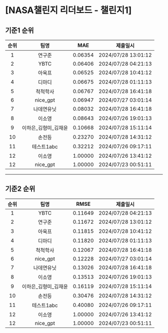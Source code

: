 # [NASA챌린지 리더보드 - 챌린지1]
## 기준1 순위
| 순위 | 팀명 | MAE | 제출일시 |
|:----:|:----:|:-----:|:----:|
| 1 | 연구준 | 0.06354 | 2024/07/28 13:01:12 |
| 2 | YBTC | 0.06406 | 2024/07/28 04:21:13 |
| 3 | 아육프 | 0.06525 | 2024/07/28 10:41:12 |
| 4 | 디마디 | 0.06675 | 2024/07/28 01:11:13 |
| 5 | 척척학사 | 0.06767 | 2024/07/28 16:41:18 |
| 6 | nice_gpt | 0.06947 | 2024/07/27 03:01:14 |
| 7 | 나데연유닛 | 0.08032 | 2024/07/28 16:41:18 |
| 8 | 이소영 | 0.08643 | 2024/07/26 19:01:13 |
| 9 | 이하은_김형미_김재윤 | 0.10668 | 2024/07/28 15:11:14 |
| 10 | 손전등 | 0.23270 | 2024/07/28 14:31:12 |
| 11 | 테스트1abc | 0.32212 | 2024/07/26 09:17:11 |
| 12 | 이소영 | 1.00000 | 2024/07/26 13:41:12 |
| 12 | nice_gpt | 1.00000 | 2024/07/23 00:51:11 |
___
## 기준2 순위
| 순위 | 팀명 | RMSE | 제출일시 |
|:----:|:----:|:-----:|:----:|
| 1 | YBTC | 0.11649 | 2024/07/28 04:21:13 |
| 2 | 연구준 | 0.11672 | 2024/07/28 13:01:12 |
| 3 | 아육프 | 0.11815 | 2024/07/28 10:41:12 |
| 4 | 디마디 | 0.11820 | 2024/07/28 01:11:13 |
| 5 | 척척학사 | 0.12067 | 2024/07/28 16:41:18 |
| 6 | nice_gpt | 0.12228 | 2024/07/27 03:01:14 |
| 7 | 나데연유닛 | 0.13026 | 2024/07/28 16:41:18 |
| 8 | 이소영 | 0.13513 | 2024/07/26 19:01:13 |
| 9 | 이하은_김형미_김재윤 | 0.16119 | 2024/07/28 15:11:14 |
| 10 | 손전등 | 0.30476 | 2024/07/28 14:31:12 |
| 11 | 테스트1abc | 0.40080 | 2024/07/26 09:17:11 |
| 12 | 이소영 | 1.00000 | 2024/07/26 13:41:12 |
| 12 | nice_gpt | 1.00000 | 2024/07/23 00:51:11 |
